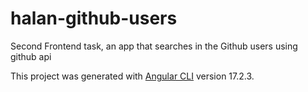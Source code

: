 # halan-github-users
Second Frontend task, an app that searches in the Github users using github api

This project was generated with [Angular CLI](https://github.com/angular/angular-cli) version 17.2.3.
